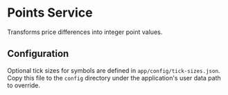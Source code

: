 # Points Service

Transforms price differences into integer point values.

## Configuration

Optional tick sizes for symbols are defined in `app/config/tick-sizes.json`.
Copy this file to the `config` directory under the application's user data path to override.
